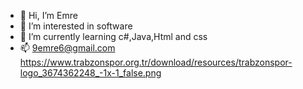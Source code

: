 - 👋 Hi, I’m Emre
- 👀 I’m interested in software
- 🌱 I’m currently learning c#,Java,Html and css
- 📫 9emre6@gmail.com
https://www.trabzonspor.org.tr/download/resources/trabzonspor-logo_3674362248_-1x-1_false.png
<!---
9EMRE6/9EMRE6 is a ✨ special ✨ repository because its `README.md` (this file) appears on your GitHub profile.
You can click the Preview link to take a look at your changes.
--->
